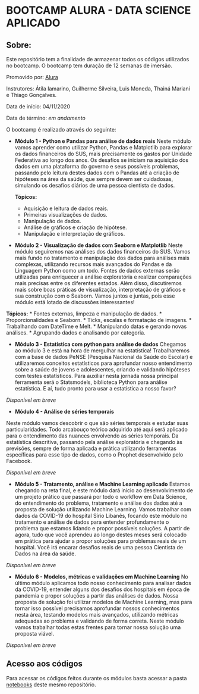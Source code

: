 # BOOTCAMP ALURA - DATA SCIENCE APLICADO

## Sobre:

Este repositório tem a finalidade de armazenar todos os códigos utilizados no bootcamp.
O bootcamp tem duração de 12 semanas de imersão.

Promovido por: [Alura](https://bootcamps.alura.com.br/) 

Instrutores: Átila Iamarino, Guilherme Silveira, Luis Moneda, Thainá Mariani e Thiago Gonçalves.

Data de início: 04/11/2020

Data de término: *em andamento*

O bootcamp é realizado através do seguinte:

- **Módulo 1 - Python e Pandas para análise de dados reais**
Neste módulo vamos aprender como utilizar Python, Pandas e Matplotlib para explorar os dados financeiros do SUS, mais precisamente os gastos por Unidade Federativa ao longo dos anos. Os desafios se iniciam na aquisição dos dados em uma plataforma do governo e seus possíveis problemas, passando pelo leitura destes dados com o Pandas até a criação de hipóteses na área da saúde, que sempre devem ser cuidadosas, simulando os desafios diários de uma pessoa cientista de dados.

  **Tópicos:** 
    * Aquisição e leitura de dados reais. 
    * Primeiras visualizações de dados.
    * Manipulação de dados.
    * Análise de gráficos e criação de hipótese.
    * Manipulação e interpretação de gráficos.
    
- **Módulo 2 - Visualização de dados com Seaborn e Matplotlib**
Neste módulo seguiremos nas análises dos dados financeiros do SUS. Vamos mais fundo no tratamento e manipulação dos dados para análises mais complexas, utilizando recursos mais avançados do Pandas e da Linguagem Python como um todo.
Fontes de dados externas serão utilizadas para enriquecer a análise exploratória e realizar comparações mais precisas entre os diferentes estados. Além disso, discutiremos mais sobre boas práticas de visualização, interpretação de gráficos e sua construção com o Seaborn.
Vamos juntos e juntas, pois esse módulo está lotado de discussões interessantes!

 **Tópicos:** 
    * Fontes externas, limpeza e manipulação de dados.
    * Proporcionalidades e Seaborn.
    * Ticks, escalas e formatação de imagens.
    * Trabalhando com DateTime e Melt.
    * Manipulando datas e gerando novas análises.
    * Agrupando dados e analisando por categoria.

- **Módulo 3 - Estatística com python para análise de dados**
Chegamos ao módulo 3 e está na hora de mergulhar na estatística! Trabalharemos com a base de dados PeNSE (Pesquisa Nacional da Saúde do Escolar) e utilizaremos conceitos estatísticos para aprofundar nosso entendimento sobre a saúde de jovens e adolescentes, criando e validando hipóteses com testes estatísticos.
Para auxiliar nesta jornada nossa principal ferramenta será o Statsmodels, biblioteca Python para análise estatística. E aí, tudo pronto para usar a estatística a nosso favor?

*Disponível em breve*

- **Módulo 4 - Análise de séries temporais**

Neste módulo vamos descobrir o que são séries temporais e estudar suas particularidades.
Todo arcabouço teórico adquirido até aqui será aplicado para o entendimento das nuances envolvendo as séries temporais. Da estatística descritiva, passando pela análise exploratória e chegando às previsões, sempre de forma aplicada e prática utilizando ferramentas específicas para esse tipo de dados, como o Prophet desenvolvido pelo Facebook.

*Disponível em breve*

- **Módulo 5 - Tratamento, análise e Machine Learning aplicado**
Estamos chegando na reta final, e este módulo dará início ao desenvolvimento de um projeto prático que passará por todo o workflow em Data Science, do entendimento do problema, tratamento e análise dos dados até a proposta de solução utilizando Machine Learning.
Vamos trabalhar com dados da COVID-19 do hospital Sírio Libanês, focando este módulo no tratamento e análise de dados para entender profundamente o problema que estamos lidando e propor possíveis soluções.
A partir de agora, tudo que você aprendeu ao longo destes meses será colocado em prática para ajudar a propor soluções para problemas reais de um hospital. Você irá encarar desafios reais de uma pessoa Cientista de Dados na área da saúde.

*Disponível em breve*

- **Módulo 6 - Modelos, métricas e validações em Machine Learning**
No último módulo aplicamos todo nosso conhecimento para analisar dados da COVID-19, entender alguns dos desafios dos hospitais em época de pandemia e propor soluções a partir das análises de dados.
Nossa proposta de solução foi utilizar modelos de Machine Learning, mas para tornar isso possível precisamos aprofundar nossos conhecimentos nesta área, testando modelos mais avançados, utilizando métricas adequadas ao problema e validando de forma correta. Neste módulo vamos trabalhar todas estas frentes para tornar nossa solução uma proposta viável.

*Disponível em breve*

## Acesso aos códigos

Para acessar os códigos feitos durante os módulos basta acessar a pasta [notebooks](https://github.com/AdamStamm/bootcamp_alura/tree/main/Notebooks) deste mesmo repositório.
